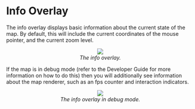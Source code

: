 # Info Overlay

The info overlay displays basic information about the current state of
the map. By default, this will include the current coordinates of the
mouse pointer, and the current zoom level.

<div style="text-align: center">

![](resources/mapview-overlays-info.png)  
*The info overlay.*

</div>

If the map is in debug mode (refer to the Developer Guide for more
information on how to do this) then you will additionally see
information about the map renderer, such as an fps counter and
interaction indicators.

<div style="text-align: center">

![](resources/mapview-overlays-info-debug.png)  
*The info overlay in debug mode.*

</div>

